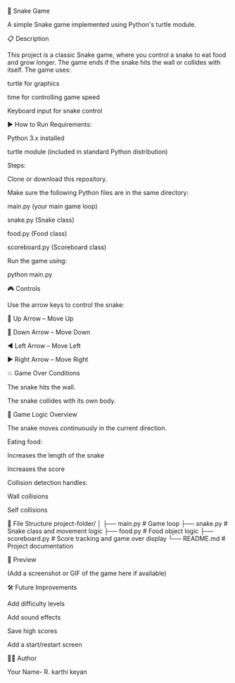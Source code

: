 🐍 Snake Game

A simple Snake game implemented using Python's turtle module.

📋 Description

This project is a classic Snake game, where you control a snake to eat food and grow longer. The game ends if the snake hits the wall or collides with itself. The game uses:

turtle for graphics

time for controlling game speed

Keyboard input for snake control

▶️ How to Run
Requirements:

Python 3.x installed

turtle module (included in standard Python distribution)

Steps:

Clone or download this repository.

Make sure the following Python files are in the same directory:

main.py (your main game loop)

snake.py (Snake class)

food.py (Food class)

scoreboard.py (Scoreboard class)

Run the game using:

python main.py

🎮 Controls

Use the arrow keys to control the snake:

🔼 Up Arrow – Move Up

🔽 Down Arrow – Move Down

◀️ Left Arrow – Move Left

▶️ Right Arrow – Move Right

💥 Game Over Conditions

The snake hits the wall.

The snake collides with its own body.

🧠 Game Logic Overview

The snake moves continuously in the current direction.

Eating food:

Increases the length of the snake

Increases the score

Collision detection handles:

Wall collisions

Self collisions

📁 File Structure
project-folder/
│
├── main.py           # Game loop
├── snake.py          # Snake class and movement logic
├── food.py           # Food object logic
├── scoreboard.py     # Score tracking and game over display
└── README.md         # Project documentation

📸 Preview

(Add a screenshot or GIF of the game here if available)

🛠️ Future Improvements

Add difficulty levels

Add sound effects

Save high scores

Add a start/restart screen

🧑‍💻 Author

Your Name- R. karthi keyan
